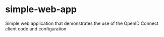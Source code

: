 simple-web-app
==============

Simple web application that demonstrates the use of the OpenID Connect client code and configuration

